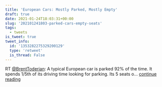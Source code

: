 ```yaml
---
title: 'European Cars: Mostly Parked, Mostly Empty'
draft: true
date: 2021-01-24T18:03:31+00:00
slug: '202101241803-parked-cars-empty-seats'
tags:
  - tweets
is_tweet: true
tweet_info:
  id: '1353282275329200129'
  type: 'retweet'
  is_thread: False
---
```




RT [@BrentToderian](https://x.com/BrentToderian): A typical European car is parked 92% of the time. It spends 1/5th of its driving time looking for parking. Its 5 seats o… [continue reading](https://x.com/sytelus/status/1353282275329200129)
